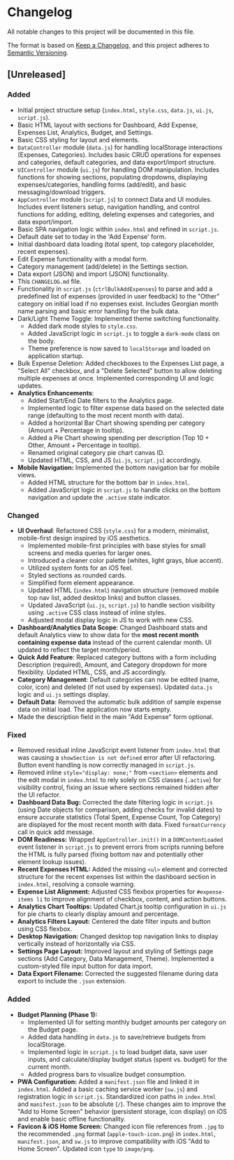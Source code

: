 # Changelog

All notable changes to this project will be documented in this file.

The format is based on [Keep a Changelog](https://keepachangelog.com/en/1.0.0/),
and this project adheres to [Semantic Versioning](https://semver.org/spec/v2.0.0.html).

## [Unreleased]

### Added
- Initial project structure setup (`index.html`, `style.css`, `data.js`, `ui.js`, `script.js`).
- Basic HTML layout with sections for Dashboard, Add Expense, Expenses List, Analytics, Budget, and Settings.
- Basic CSS styling for layout and elements.
- `DataController` module (`data.js`) for handling localStorage interactions (Expenses, Categories). Includes basic CRUD operations for expenses and categories, default categories, and data export/import structure.
- `UIController` module (`ui.js`) for handling DOM manipulation. Includes functions for showing sections, populating dropdowns, displaying expenses/categories, handling forms (add/edit), and basic messaging/download triggers.
- `AppController` module (`script.js`) to connect Data and UI modules. Includes event listeners setup, navigation handling, and control functions for adding, editing, deleting expenses and categories, and data export/import.
- Basic SPA navigation logic within `index.html` and refined in `script.js`.
- Default date set to today in the 'Add Expense' form.
- Initial dashboard data loading (total spent, top category placeholder, recent expenses).
- Edit Expense functionality with a modal form.
- Category management (add/delete) in the Settings section.
- Data export (JSON) and import (JSON) functionality.
- This `CHANGELOG.md` file.
- Functionality in `script.js` (`ctrlBulkAddExpenses`) to parse and add a predefined list of expenses (provided in user feedback) to the "Other" category on initial load if no expenses exist. Includes Georgian month name parsing and basic error handling for the bulk data.
- Dark/Light Theme Toggle: Implemented theme switching functionality.
    - Added dark mode styles to `style.css`.
    - Added JavaScript logic in `script.js` to toggle a `dark-mode` class on the body.
    - Theme preference is now saved to `localStorage` and loaded on application startup.
- Bulk Expense Deletion: Added checkboxes to the Expenses List page, a "Select All" checkbox, and a "Delete Selected" button to allow deleting multiple expenses at once. Implemented corresponding UI and logic updates.
- **Analytics Enhancements**:
    - Added Start/End Date filters to the Analytics page.
    - Implemented logic to filter expense data based on the selected date range (defaulting to the most recent month with data).
    - Added a horizontal Bar Chart showing spending per category (Amount + Percentage in tooltip).
    - Added a Pie Chart showing spending per description (Top 10 + Other, Amount + Percentage in tooltip).
    - Renamed original category pie chart canvas ID.
    - Updated HTML, CSS, and JS (`ui.js`, `script.js`) accordingly.
- **Mobile Navigation:** Implemented the bottom navigation bar for mobile views.
    - Added HTML structure for the bottom bar in `index.html`.
    - Added JavaScript logic in `script.js` to handle clicks on the bottom navigation and update the `.active` state indicator.

### Changed
- **UI Overhaul**: Refactored CSS (`style.css`) for a modern, minimalist, mobile-first design inspired by iOS aesthetics.
    - Implemented mobile-first principles with base styles for small screens and media queries for larger ones.
    - Introduced a cleaner color palette (whites, light grays, blue accent).
    - Utilized system fonts for an iOS feel.
    - Styled sections as rounded cards.
    - Simplified form element appearance.
    - Updated HTML (`index.html`) navigation structure (removed mobile top nav list, added desktop links) and button classes.
    - Updated JavaScript (`ui.js`, `script.js`) to handle section visibility using `.active` CSS class instead of inline styles.
    - Adjusted modal display logic in JS to work with new CSS.
- **Dashboard/Analytics Data Scope**: Changed Dashboard stats and default Analytics view to show data for the **most recent month containing expense data** instead of the current calendar month. UI updated to reflect the target month/period.
- **Quick Add Feature**: Replaced category buttons with a form including Description (required), Amount, and Category dropdown for more flexibility. Updated HTML, CSS, and JS accordingly.
- **Category Management**: Default categories can now be edited (name, color, icon) and deleted (if not used by expenses). Updated `data.js` logic and `ui.js` settings display.
- **Default Data**: Removed the automatic bulk addition of sample expense data on initial load. The application now starts empty.
- Made the description field in the main "Add Expense" form optional.

### Fixed
- Removed residual inline JavaScript event listener from `index.html` that was causing a `showSection is not defined` error after UI refactoring. Button event handling is now correctly managed in `script.js`.
- Removed inline `style="display: none;"` from `<section>` elements and the edit modal in `index.html` to rely solely on CSS classes (`.active`) for visibility control, fixing an issue where sections remained hidden after the UI refactor.
- **Dashboard Data Bug:** Corrected the date filtering logic in `script.js` (using Date objects for comparison, adding checks for invalid dates) to ensure accurate statistics (Total Spent, Expense Count, Top Category) are displayed for the most recent month with data. Fixed `formatCurrency` call in quick add message.
- **DOM Readiness:** Wrapped `AppController.init()` in a `DOMContentLoaded` event listener in `script.js` to prevent errors from scripts running before the HTML is fully parsed (fixing bottom nav and potentially other element lookup issues).
- **Recent Expenses HTML:** Added the missing `<ul>` element and corrected structure for the recent expenses list within the dashboard section in `index.html`, resolving a console warning.
- **Expense List Alignment:** Adjusted CSS flexbox properties for `#expense-items li` to improve alignment of checkbox, content, and action buttons.
- **Analytics Chart Tooltips:** Updated Chart.js tooltip configuration in `ui.js` for pie charts to clearly display amount and percentage.
- **Analytics Filters Layout:** Centered the date filter inputs and button using CSS flexbox.
- **Desktop Navigation:** Changed desktop top navigation links to display vertically instead of horizontally via CSS.
- **Settings Page Layout:** Improved layout and styling of Settings page sections (Add Category, Data Management, Theme). Implemented a custom-styled file input button for data import.
- **Data Export Filename:** Corrected the suggested filename during data export to include the `.json` extension.

### Added
- **Budget Planning (Phase 1):**
    - Implemented UI for setting monthly budget amounts per category on the Budget page.
    - Added data handling in `data.js` to save/retrieve budgets from localStorage.
    - Implemented logic in `script.js` to load budget data, save user inputs, and calculate/display budget status (spent vs. budget) for the current month.
    - Added progress bars to visualize budget consumption.
- **PWA Configuration:** Added a `manifest.json` file and linked it in `index.html`. Added a basic caching service worker (`sw.js`) and registration logic in `script.js`. Standardized icon paths in `index.html` and `manifest.json` to be absolute (`/`). These changes aim to improve the "Add to Home Screen" behavior (persistent storage, icon display) on iOS and enable basic offline functionality.
- **Favicon & iOS Home Screen:** Changed icon file references from `.jpg` to the recommended `.png` format (`apple-touch-icon.png`) in `index.html`, `manifest.json`, and `sw.js` to improve compatibility with iOS "Add to Home Screen". Updated icon `type` to `image/png`.